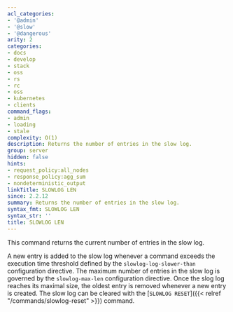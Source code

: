 ```yaml
---
acl_categories:
- '@admin'
- '@slow'
- '@dangerous'
arity: 2
categories:
- docs
- develop
- stack
- oss
- rs
- rc
- oss
- kubernetes
- clients
command_flags:
- admin
- loading
- stale
complexity: O(1)
description: Returns the number of entries in the slow log.
group: server
hidden: false
hints:
- request_policy:all_nodes
- response_policy:agg_sum
- nondeterministic_output
linkTitle: SLOWLOG LEN
since: 2.2.12
summary: Returns the number of entries in the slow log.
syntax_fmt: SLOWLOG LEN
syntax_str: ''
title: SLOWLOG LEN
---
```

This command returns the current number of entries in the slow log.

A new entry is added to the slow log whenever a command exceeds the execution time threshold defined by the `slowlog-log-slower-than` configuration directive.
The maximum number of entries in the slow log is governed by the `slowlog-max-len` configuration directive.
Once the slog log reaches its maximal size, the oldest entry is removed whenever a new entry is created.
The slow log can be cleared with the [`SLOWLOG RESET`]({{< relref "/commands/slowlog-reset" >}}) command.
